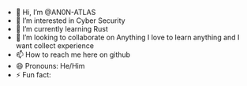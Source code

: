 - 👋 Hi, I’m @AN0N-ATLAS
- 👀 I’m interested in Cyber Security
- 🌱 I’m currently learning Rust
- 💞️ I’m looking to collaborate on Anything I love to learn anything and I want collect experience
- 📫 How to reach me here on github
- 😄 Pronouns: He/Him
- ⚡ Fun fact: 

<!---
AN0N-ATLAS/AN0N-ATLAS is a ✨ special ✨ repository because its `README.md` (this file) appears on your GitHub profile.
You can click the Preview link to take a look at your changes.
--->
